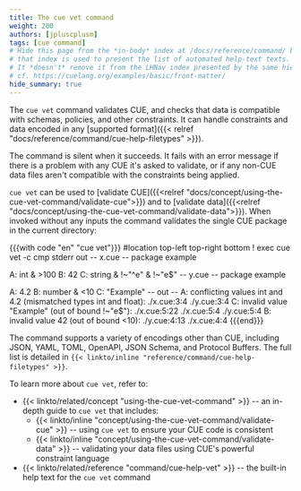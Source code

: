 ```yaml
---
title: The cue vet command
weight: 200
authors: [jpluscplusm]
tags: [cue command]
# Hide this page from the *in-body* index at /docs/reference/command/ because
# that index is used to present the list of automated help-text texts.
# It *doesn't* remove it from the LHNav index presented by the same hierarchy.
# cf. https://cuelang.org/examples/basic/front-matter/
hide_summary: true
---
```


The `cue vet` command validates CUE, and checks that data is compatible with
schemas, policies, and other constraints. It can handle constraints and data
encoded in any
[supported format]({{< relref "docs/reference/command/cue-help-filetypes" >}}).

The command is silent when it succeeds.
It fails with an error message if there is a problem with any CUE it's asked to
validate, or if any non-CUE data files aren't compatible with the constraints
being applied.

`cue vet` can be used to
[validate CUE]({{<relref "docs/concept/using-the-cue-vet-command/validate-cue">}})
and to
[validate data]({{<relref "docs/concept/using-the-cue-vet-command/validate-data">}}).
When invoked without any inputs the command validates the single CUE
package in the current directory:

{{{with code "en" "cue vet"}}}
#location top-left top-right bottom
! exec cue vet -c
cmp stderr out
-- x.cue --
package example

A: int & >100
B: 42
C: string & !~"^e" & !~"e$"
-- y.cue --
package example

A: 4.2
B: number & <10
C: "Example"
-- out --
A: conflicting values int and 4.2 (mismatched types int and float):
    ./x.cue:3:4
    ./y.cue:3:4
C: invalid value "Example" (out of bound !~"e$"):
    ./x.cue:5:22
    ./x.cue:5:4
    ./y.cue:5:4
B: invalid value 42 (out of bound <10):
    ./y.cue:4:13
    ./x.cue:4:4
{{{end}}}

The command supports a variety of encodings other than CUE,
including JSON, YAML, TOML, OpenAPI, JSON Schema, and Protocol Buffers.
The full list is detailed in
`{{< linkto/inline "reference/command/cue-help-filetypes" >}}`.

To learn more about `cue vet`, refer to:

- {{< linkto/related/concept "using-the-cue-vet-command" >}} --
  an in-depth guide to `cue vet` that includes:
  - {{< linkto/inline "concept/using-the-cue-vet-command/validate-cue" >}} --
    using `cue vet` to ensure your CUE code is consistent
  - {{< linkto/inline "concept/using-the-cue-vet-command/validate-data" >}} --
    validating your data files using CUE's powerful constraint language
- {{< linkto/related/reference "command/cue-help-vet" >}} --
  the built-in help text for the `cue vet` command

